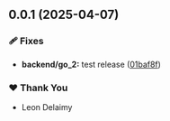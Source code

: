 ## 0.0.1 (2025-04-07)

### 🩹 Fixes

- **backend/go_2:** test release ([01baf8f](https://github.com/leondelaimy/nx-monorepo-example/commit/01baf8f))

### ❤️ Thank You

- Leon Delaimy
